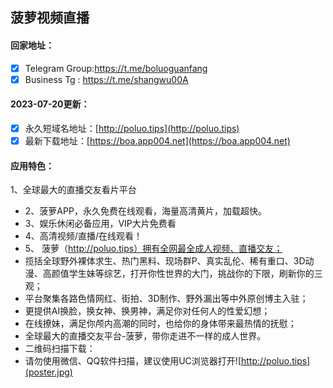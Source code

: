 ## 菠萝视频直播

#### 回家地址：
- [x] Telegram Group:https://t.me/boluoguanfang
- [x] Business Tg : https://t.me/shangwu00A
#### 2023-07-20更新：
- [x] 永久短域名地址：[http://poluo.tips](http://poluo.tips)
- [x] 最新下载地址：[https://boa.app004.net](https://boa.app004.net)
#### 应用特色：
1、全球最大的直播交友看片平台
- 2、菠萝APP，永久免费在线观看，海量高清黄片，加载超快。
- 3、娱乐休闲必备应用，VIP大片免费看
- 4、高清视频/直播/在线观看！
- 5、 菠萝（http://poluo.tips）拥有全网最全成人视频、直播交友； 
- 揽括全球野外裸体求生、热门黑料、现场群P、真实乱伦、稀有重口、3D动漫、高颜值学生妹等综艺，打开你性世界的大门，挑战你的下限，刷新你的三观； 
- 平台聚集各路色情网红、街拍、3D制作、野外漏出等中外原创博主入驻； 
- 更提供AI换脸，换女神、换男神，满足你对任何人的性爱幻想； 
- 在线撩妹，满足你颅内高潮的同时，也给你的身体带来最热情的抚慰； 
- 全球最大的直播交友平台-菠萝，带你走进不一样的成人世界。
- 二维码扫描下载：
- 请勿使用微信、QQ软件扫描，建议使用UC浏览器打开![http://poluo.tips](poster.jpg)
